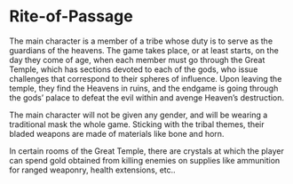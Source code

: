 # Rite-of-Passage

The main character is a member of a tribe whose duty is to serve as the guardians of the heavens. The game takes place, or at least starts, on the day they come of age, when each member must go through the Great Temple, which has sections devoted to each of the gods, who issue challenges that correspond to their spheres of influence. Upon leaving the temple, they find the Heavens in ruins, and the endgame is going through the gods’ palace to defeat the evil within and avenge Heaven’s destruction.

The main character will not be given any gender, and will be wearing a traditional mask the whole game. Sticking with the tribal themes, their bladed weapons are made of materials like bone and horn.
		
In certain rooms of the Great Temple, there are crystals at which the player can spend gold obtained from killing enemies on supplies like ammunition for ranged weaponry, health extensions, etc..
